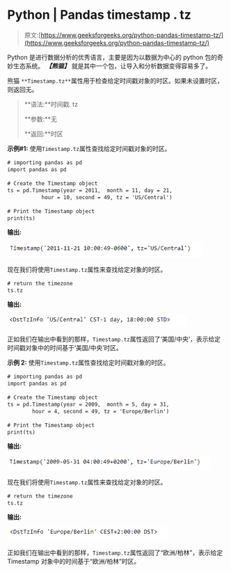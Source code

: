 # Python | Pandas timestamp . tz

> 原文:[https://www.geeksforgeeks.org/python-pandas-timestamp-tz/](https://www.geeksforgeeks.org/python-pandas-timestamp-tz/)

Python 是进行数据分析的优秀语言，主要是因为以数据为中心的 python 包的奇妙生态系统。 ***【熊猫】*** 就是其中一个包，让导入和分析数据变得容易多了。

熊猫 `**Timestamp.tz**`属性用于检查给定时间戳对象的时区。如果未设置时区，则返回无。

> **语法:**时间戳. tz
> 
> **参数:**无
> 
> **返回:**时区

**示例#1:** 使用`Timestamp.tz`属性查找给定时间戳对象的时区。

```
# importing pandas as pd
import pandas as pd

# Create the Timestamp object
ts = pd.Timestamp(year = 2011,  month = 11, day = 21,
           hour = 10, second = 49, tz = 'US/Central')

# Print the Timestamp object
print(ts)
```

**输出:**

![](img/ee694c9af88333eeafa810576fa77c25.png)

现在我们将使用`Timestamp.tz`属性来查找给定对象的时区。

```
# return the timezone
ts.tz
```

**输出:**

![](img/047b5296b10e1d33712d78e8c075e876.png)

正如我们在输出中看到的那样，`Timestamp.tz`属性返回了‘美国/中央’，表示给定时间戳对象中的时间基于‘美国/中央’时区。

**示例 2:** 使用`Timestamp.tz`属性查找给定时间戳对象的时区。

```
# importing pandas as pd
import pandas as pd

# Create the Timestamp object
ts = pd.Timestamp(year = 2009,  month = 5, day = 31, 
        hour = 4, second = 49, tz = 'Europe/Berlin')

# Print the Timestamp object
print(ts)
```

**输出:**

![](img/e2c4d93f6eeb606ab122d97734870a13.png)

现在我们将使用`Timestamp.tz`属性来查找给定对象的时区。

```
# return the timezone
ts.tz
```

**输出:**

![](img/54fc01864a9e00f2f8f7c2098189c556.png)

正如我们在输出中看到的那样，`Timestamp.tz`属性返回了“欧洲/柏林”，表示给定 Timestamp 对象中的时间基于“欧洲/柏林”时区。